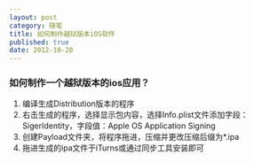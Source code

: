 ```yaml
---
layout: post
category: 随笔
title: 如何制作越狱版本iOS软件
published: true
date: 2012-10-20
---
```


### 如何制作一个越狱版本的ios应用？
1. 编译生成Distribution版本的程序
2. 右击生成的程序，选择显示包内容，选择Info.plist文件添加字段：SigerIdentity，字段值：Apple OS Application Signing
3. 创建Payload文件夹，将程序拖进，压缩并更改压缩后缀为*.ipa
4. 拖进生成的ipa文件于iTurns或通过同步工具安装即可

<!--more-->